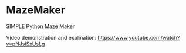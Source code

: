 # MazeMaker
SIMPLE Python Maze Maker

Video demonstration and explination: https://www.youtube.com/watch?v=pNJsiSxUsLg

